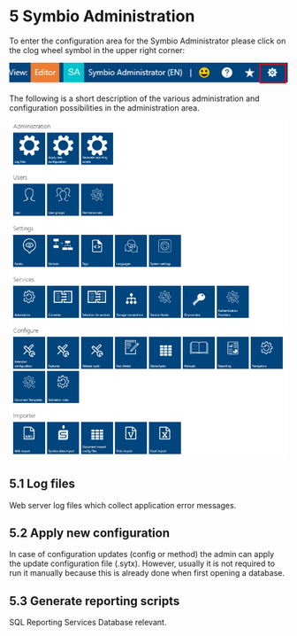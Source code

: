 # 5 Symbio Administration

To enter the configuration area for the Symbio Administrator please click on the clog wheel symbol in the upper right corner:

![screen](./media/5.1.png)

The following is a short description of the various administration and configuration possibilities in the administration area.

![screen](./media/5.2.png)

## 5.1 Log files

Web server log files which collect application error messages.

## 5.2 Apply new configuration

In case of configuration updates (config or method) the admin can apply the update configuration file (.sytx). However, usually it is not required to run it manually because this is already done when first opening a database.

## 5.3 Generate reporting scripts

SQL Reporting Services Database relevant.
